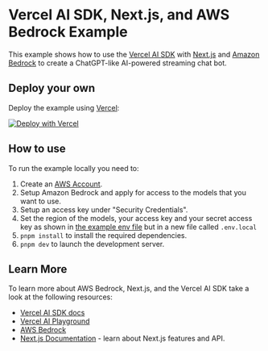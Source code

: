 # Vercel AI SDK, Next.js, and AWS Bedrock Example

This example shows how to use the [Vercel AI SDK](https://sdk.vercel.ai/docs) with [Next.js](https://nextjs.org/) and [Amazon Bedrock](https://aws.amazon.com/bedrock/) to create a ChatGPT-like AI-powered streaming chat bot.

## Deploy your own

Deploy the example using [Vercel](https://vercel.com?utm_source=github&utm_medium=readme&utm_campaign=ai-sdk-example):

[![Deploy with Vercel](https://vercel.com/button)](https://vercel.com/new/clone?repository-url=https%3A%2F%2Fgithub.com%2Fvercel%2Fai%2Ftree%2Fmain%2Fexamples%2Fnext-aws-bedrock&env=AWS_REGION,AWS_ACCESS_KEY_ID,AWS_SECRET_ACCESS_KEY&envDescription=AWS%20Access%20Information&project-name=vercel-ai-chat-aws-bedrock&repository-name=vercel-ai-chat-aws-bedrock)

## How to use

To run the example locally you need to:

1. Create an [AWS Account](https://portal.aws.amazon.com/billing/signup).
2. Setup Amazon Bedrock and apply for access to the models that you want to use.
3. Setup an access key under "Security Credentials".
4. Set the region of the models, your access key and your secret access key as shown in [the example env file](./.env.local.example) but in a new file called `.env.local`
5. `pnpm install` to install the required dependencies.
6. `pnpm dev` to launch the development server.

## Learn More

To learn more about AWS Bedrock, Next.js, and the Vercel AI SDK take a look at the following resources:

- [Vercel AI SDK docs](https://sdk.vercel.ai/docs)
- [Vercel AI Playground](https://play.vercel.ai)
- [AWS Bedrock](https://aws.amazon.com/bedrock/)
- [Next.js Documentation](https://nextjs.org/docs) - learn about Next.js features and API.
